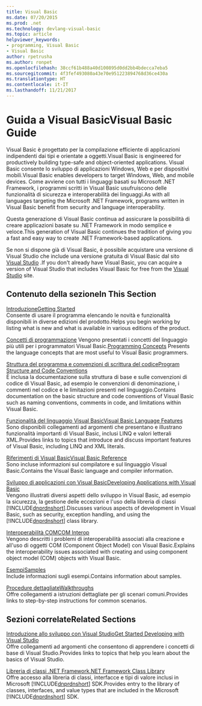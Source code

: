 ```yaml
---
title: Visual Basic
ms.date: 07/20/2015
ms.prod: .net
ms.technology: devlang-visual-basic
ms.topic: article
helpviewer_keywords:
- programming, Visual Basic
- Visual Basic
author: rpetrusha
ms.author: ronpet
ms.openlocfilehash: 38ccf61b488a40d100895d0dd2bb4bdecca7eba5
ms.sourcegitcommit: 4f3fef493080a43e70e951223894768d36ce430a
ms.translationtype: HT
ms.contentlocale: it-IT
ms.lasthandoff: 11/21/2017
---
```

# <a name="visual-basic-guide"></a><span data-ttu-id="d055a-102">Guida a Visual Basic</span><span class="sxs-lookup"><span data-stu-id="d055a-102">Visual Basic Guide</span></span>

<span data-ttu-id="d055a-103">Visual Basic è progettato per la compilazione efficiente di applicazioni indipendenti dai tipi e orientate a oggetti.</span><span class="sxs-lookup"><span data-stu-id="d055a-103">Visual Basic is engineered for productively building type-safe and object-oriented applications.</span></span> <span data-ttu-id="d055a-104">Visual Basic consente lo sviluppo di applicazioni Windows, Web e per dispositivi mobili.</span><span class="sxs-lookup"><span data-stu-id="d055a-104">Visual Basic enables developers to target Windows, Web, and mobile devices.</span></span> <span data-ttu-id="d055a-105">Come avviene con tutti i linguaggi basati su Microsoft .NET Framework, i programmi scritti in Visual Basic usufruiscono delle funzionalità di sicurezza e interoperabilità dei linguaggi.</span><span class="sxs-lookup"><span data-stu-id="d055a-105">As with all languages targeting the Microsoft .NET Framework, programs written in Visual Basic benefit from security and language interoperability.</span></span>  
  
 <span data-ttu-id="d055a-106">Questa generazione di Visual Basic continua ad assicurare la possibilità di creare applicazioni basate su .NET Framework in modo semplice e veloce.</span><span class="sxs-lookup"><span data-stu-id="d055a-106">This generation of Visual Basic continues the tradition of giving you a fast and easy way to create .NET Framework-based applications.</span></span>  
  
 <span data-ttu-id="d055a-107">Se non si dispone già di Visual Basic, è possibile acquistare una versione di Visual Studio che include una versione gratuita di Visual Basic dal sito [Visual Studio](https://www.visualstudio.com/products/downloads) .</span><span class="sxs-lookup"><span data-stu-id="d055a-107">If you don't already have Visual Basic, you can acquire a version of Visual Studio that includes Visual Basic for free from the [Visual Studio](https://www.visualstudio.com/products/downloads) site.</span></span>  
  
## <a name="in-this-section"></a><span data-ttu-id="d055a-108">Contenuto della sezione</span><span class="sxs-lookup"><span data-stu-id="d055a-108">In This Section</span></span>  
 [<span data-ttu-id="d055a-109">Introduzione</span><span class="sxs-lookup"><span data-stu-id="d055a-109">Getting Started</span></span>](../visual-basic/getting-started/index.md)  
 <span data-ttu-id="d055a-110">Consente di usare il programma elencando le novità e funzionalità disponibili in diverse edizioni del prodotto.</span><span class="sxs-lookup"><span data-stu-id="d055a-110">Helps you begin working by listing what is new and what is available in various editions of the product.</span></span>  
   
 <span data-ttu-id="d055a-111">[Concetti di programmazione](../visual-basic/programming-guide/concepts/index.md) Vengono presentati i concetti del linguaggio più utili per i programmatori Visual Basic.</span><span class="sxs-lookup"><span data-stu-id="d055a-111">[Programming Concepts](../visual-basic/programming-guide/concepts/index.md) Presents the language concepts that are most useful to Visual Basic programmers.</span></span>

 [<span data-ttu-id="d055a-112">Struttura del programma e convenzioni di scrittura del codice</span><span class="sxs-lookup"><span data-stu-id="d055a-112">Program Structure and Code Conventions</span></span>](../visual-basic/programming-guide/program-structure/program-structure-and-code-conventions.md)  
 <span data-ttu-id="d055a-113">È inclusa la documentazione sulla struttura di base e sulle convenzioni di codice di Visual Basic, ad esempio le convenzioni di denominazione, i commenti nel codice e le limitazioni presenti nel linguaggio.</span><span class="sxs-lookup"><span data-stu-id="d055a-113">Contains documentation on the basic structure and code conventions of Visual Basic such as naming conventions, comments in code, and limitations within Visual Basic.</span></span>  
  
 [<span data-ttu-id="d055a-114">Funzionalità del linguaggio Visual Basic</span><span class="sxs-lookup"><span data-stu-id="d055a-114">Visual Basic Language Features</span></span>](../visual-basic/programming-guide/language-features/index.md)  
 <span data-ttu-id="d055a-115">Sono disponibili collegamenti ad argomenti che presentano e illustrano funzionalità importanti di Visual Basic, inclusi LINQ e valori letterali XML.</span><span class="sxs-lookup"><span data-stu-id="d055a-115">Provides links to topics that introduce and discuss important features of Visual Basic, including LINQ and XML literals.</span></span>  
   
 [<span data-ttu-id="d055a-116">Riferimenti di Visual Basic</span><span class="sxs-lookup"><span data-stu-id="d055a-116">Visual Basic Reference</span></span>](../visual-basic/reference/index.md)  
 <span data-ttu-id="d055a-117">Sono incluse informazioni sul compilatore e sul linguaggio Visual Basic.</span><span class="sxs-lookup"><span data-stu-id="d055a-117">Contains the Visual Basic language and compiler information.</span></span>  

 [<span data-ttu-id="d055a-118">Sviluppo di applicazioni con Visual Basic</span><span class="sxs-lookup"><span data-stu-id="d055a-118">Developing Applications with Visual Basic</span></span>](../visual-basic/developing-apps/index.md)  
 <span data-ttu-id="d055a-119">Vengono illustrati diversi aspetti dello sviluppo in Visual Basic, ad esempio la sicurezza, la gestione delle eccezioni e l'uso della libreria di classi [!INCLUDE[dnprdnshort](~/includes/dnprdnshort-md.md)].</span><span class="sxs-lookup"><span data-stu-id="d055a-119">Discusses various aspects of development in Visual Basic, such as security, exception handling, and using the [!INCLUDE[dnprdnshort](~/includes/dnprdnshort-md.md)] class library.</span></span>

 [<span data-ttu-id="d055a-120">Interoperabilità COM</span><span class="sxs-lookup"><span data-stu-id="d055a-120">COM Interop</span></span>](../visual-basic/programming-guide/com-interop/index.md)  
 <span data-ttu-id="d055a-121">Vengono descritti i problemi di interoperabilità associati alla creazione e all'uso di oggetti COM (Component Object Model) con Visual Basic.</span><span class="sxs-lookup"><span data-stu-id="d055a-121">Explains the interoperability issues associated with creating and using component object model (COM) objects with Visual Basic.</span></span>  
  
 [<span data-ttu-id="d055a-122">Esempi</span><span class="sxs-lookup"><span data-stu-id="d055a-122">Samples</span></span>](../visual-basic/sample-applications.md)  
 <span data-ttu-id="d055a-123">Include informazioni sugli esempi.</span><span class="sxs-lookup"><span data-stu-id="d055a-123">Contains information about samples.</span></span>  
  
 [<span data-ttu-id="d055a-124">Procedure dettagliate</span><span class="sxs-lookup"><span data-stu-id="d055a-124">Walkthroughs</span></span>](../visual-basic/walkthroughs.md)  
 <span data-ttu-id="d055a-125">Offre collegamenti a istruzioni dettagliate per gli scenari comuni.</span><span class="sxs-lookup"><span data-stu-id="d055a-125">Provides links to step-by-step instructions for common scenarios.</span></span>  
  
## <a name="related-sections"></a><span data-ttu-id="d055a-126">Sezioni correlate</span><span class="sxs-lookup"><span data-stu-id="d055a-126">Related Sections</span></span>  
 [<span data-ttu-id="d055a-127">Introduzione allo sviluppo con Visual Studio</span><span class="sxs-lookup"><span data-stu-id="d055a-127">Get Started Developing with Visual Studio</span></span>](/visualstudio/ide/get-started-developing-with-visual-studio)  
 <span data-ttu-id="d055a-128">Offre collegamenti ad argomenti che consentono di apprendere i concetti di base di Visual Studio.</span><span class="sxs-lookup"><span data-stu-id="d055a-128">Provides links to topics that help you learn about the basics of Visual Studio.</span></span>  
  
 [<span data-ttu-id="d055a-129">Libreria di classi .NET Framework</span><span class="sxs-lookup"><span data-stu-id="d055a-129">.NET Framework Class Library</span></span>](http://go.microsoft.com/fwlink/?LinkID=227195)  
 <span data-ttu-id="d055a-130">Offre accesso alla libreria di classi, interfacce e tipi di valore inclusi in Microsoft [!INCLUDE[dnprdnshort](~/includes/dnprdnshort-md.md)] SDK.</span><span class="sxs-lookup"><span data-stu-id="d055a-130">Provides entry to the library of classes, interfaces, and value types that are included in the Microsoft [!INCLUDE[dnprdnshort](~/includes/dnprdnshort-md.md)] SDK.</span></span>
